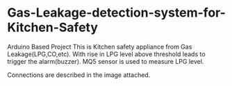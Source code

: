 # Gas-Leakage-detection-system-for-Kitchen-Safety
Arduino Based Project
This is Kitchen safety appliance from Gas Leakage(LPG,CO,etc). 
With rise in LPG level above threshold leads to trigger the alarm(buzzer).
MQ5 sensor is used to measure LPG level.


Connections are described in the image attached.
